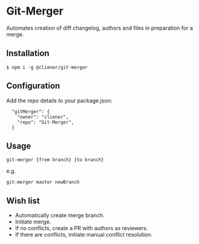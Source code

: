 # Git-Merger

Automates creation of diff changelog, authors and files in preparation for a merge.

## Installation

```
$ npm i -g @cliener/git-merger
```

## Configuration

Add the repo details to your package.json:
```
  "gitMerger": {
    "owner": "cliener",
    "repo": "Git-Merger",
  }
```

## Usage

```
git-merger {from branch} {to branch}
```
e.g.
```
git-merger master newBranch
```

## Wish list

* Automatically create merge branch.
* Initiate merge.
* If no conflicts, create a PR with authors as reviewers.
* If there are conflicts, initiate manual conflict resolution.
